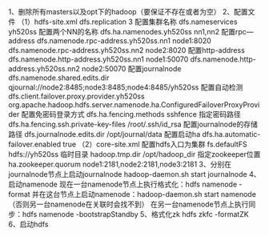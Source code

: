 1、删除所有masters以及opt下的hadoop（要保证不存在或者为空）
2、配置文件
	（1）hdfs-site.xml
		<property>
			<name>dfs.replication</name>
			<value>3</value>
		</property>
		<property>配置集群名称
			<name>dfs.nameservices</name>
			<value>yh520ss</value>
		</property>
		<property>配置两个NN的名称
			<name>dfs.ha.namenodes.yh520ss</name>
			<value>nn1,nn2</value>
		</property>
		<property>配置rpc—address
			<name>dfs.namenode.rpc-address.yh520ss.nn1</name>
			<value>node1:8020</value>
		</property>
			<name>dfs.namenode.rpc-address.yh520ss.nn2</name>
			<value>node2:8020</value>
		</property>
		<property>配置http-address
			<name>dfs.namenode.http-address.yh520ss.nn1</name>
			<value>node1:50070</value>
		</property>
		<property>
			<name>dfs.namenode.http-address.yh520ss.nn2</name>
			<value>node2:50070</value>
		</property>
		<property>配置journalnode
			<name>dfs.namenode.shared.edits.dir</name>
			<value>qjournal://node2:8485;node3:8485;node4:8485/yh520ss</value>
		</property>
		<property>配置自动检测
			<name>dfs.client.failover.proxy.provider.yh520ss</name>
			<value>org.apache.hadoop.hdfs.server.namenode.ha.ConfiguredFailoverProxyProvider</value>
		</property>
		<property>配置免密码登录方式
			<name>dfs.ha.fencing.methods</name>
			<value>sshfence</value>
		</property>
		<property>指定密码路径
			<name>dfs.ha.fencing.ssh.private-key-files</name>
			<value>/root/.ssh/id_rsa</value>
		</property>
		<property>配置journalnode的存储路径
			<name>dfs.journalnode.edits.dir</name>
			<value>/opt/journal/data</value>
		</property>
		<property>配置启动ha
			<name>dfs.ha.automatic-failover.enabled</name>
			<value>true</value>
		</property>
	（2）core-site.xml
		<property>配置hdfs入口为集群
			<name>fs.defaultFS</name>
			<value>hdfs://yh520ss</value>
		</property>
		<property>临时目录
			<name>hadoop.tmp.dir</name>
			<value>/opt/hadoop_dir</value>
		</property>
		<property>指定zookeeper位置
			<name>ha.zookeeper.quorum</name>
			<value>node1:2181,node2:2181,node3:2181</value>
		</property>
3、分别在journalnode节点上启动journalnode
		hadoop-daemon.sh start journalnode
4、启动namenode
		现在一台namenode节点上执行格式化：hdfs namenode -format
		并在这台节点上启动namenode：hadoop-daemon.sh start namenode（否则另一台namenode在关联时会找不到）
		在另一台namenode节点上执行同步：hdfs namenode -bootstrapStandby
5、格式化zk
		hdfs zkfc -formatZK
6、启动hdfs